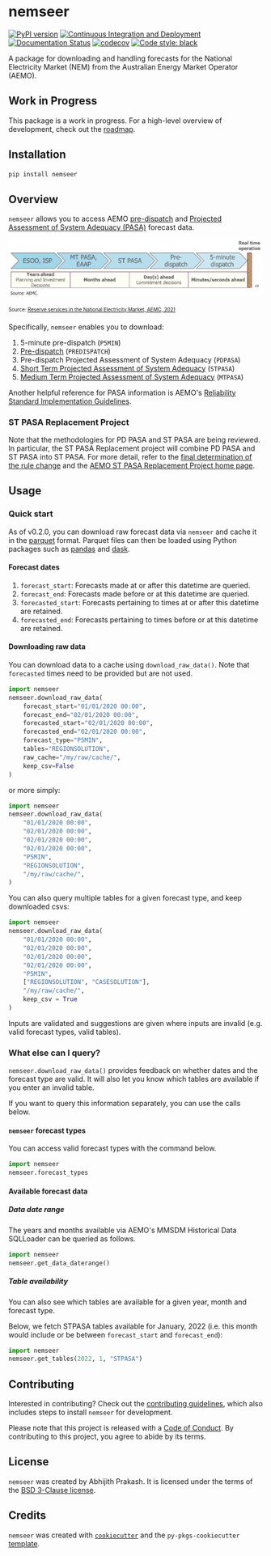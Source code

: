 # nemseer

[![PyPI version](https://badge.fury.io/py/nemseer.svg)](https://badge.fury.io/py/nemseer)
[![Continuous Integration and Deployment](https://github.com/UNSW-CEEM/NEMSEER/actions/workflows/cicd.yml/badge.svg)](https://github.com/UNSW-CEEM/NEMSEER/actions/workflows/cicd.yml)
[![Documentation Status](https://readthedocs.org/projects/nemseer/badge/?version=latest)](https://nemseer.readthedocs.io/en/latest/?badge=latest)
[![codecov](https://codecov.io/gh/UNSW-CEEM/NEMSEER/branch/master/graph/badge.svg?token=BO69YSQIGI)](https://codecov.io/gh/UNSW-CEEM/NEMSEER)
[![Code style: black](https://img.shields.io/badge/code%20style-black-000000.svg)](https://github.com/psf/black)

A package for downloading and handling forecasts for the National Electricity Market (NEM) from the Australian Energy Market Operator (AEMO).

## Work in Progress

This package is a work in progress. For a high-level overview of development, check out the [roadmap](./ROADMAP.md).

## Installation

```bash
pip install nemseer
```

## Overview

`nemseer` allows you to access AEMO [pre-dispatch](https://aemo.com.au/en/energy-systems/electricity/national-electricity-market-nem/data-nem/market-management-system-mms-data/pre-dispatch) and [Projected Assessment of System Adequacy (PASA)](https://wa.aemo.com.au/energy-systems/electricity/national-electricity-market-nem/nem-forecasting-and-planning/forecasting-and-reliability/projected-assessment-of-system-adequacy) forecast data.

![forecast_overview](docs/source/_static/forecast_timeframes.png)

<sub><sup>Source: [Reserve services in the National Electricity Market, AEMC, 2021](https://www.aemc.gov.au/sites/default/files/2020-12/AEMC_Reserve%20services%20in%20the%20NEM%20directions%20paper_05.01.2021.pdf)</sup></sub>

Specifically, `nemseer` enables you to download:

1. 5-minute pre-dispatch (`P5MIN`)
2. [Pre-dispatch](https://www.aemo.com.au/-/media/files/electricity/nem/security_and_reliability/power_system_ops/procedures/so_op_3704-predispatch.pdf?la=en) (`PREDISPATCH`)
3. Pre-dispatch Projected Assessment of System Adequacy (`PDPASA`)
4. [Short Term Projected Assessment of System Adequacy](https://wa.aemo.com.au/-/media/files/electricity/nem/planning_and_forecasting/pasa/stpasa-process-description.pdf) (`STPASA`)
5. [Medium Term Projected Assessment of System Adequacy](https://wa.aemo.com.au/-/media/files/electricity/nem/planning_and_forecasting/pasa/mt-pasa-process-description-v62.pdf?la=en) (`MTPASA`)

Another helpful reference for PASA information is AEMO's [Reliability Standard Implementation Guidelines](https://www.aemo.com.au/-/media/files/electricity/nem/planning_and_forecasting/rsig/reliability-standard-implementation-guidelines.pdf?la=en).

### ST PASA Replacement Project

Note that the methodologies for PD PASA and ST PASA are being reviewed. In particular, the ST PASA Replacement project will combine PD PASA and ST PASA into ST PASA. For more detail, refer to the [final determination of the rule change](https://www.aemc.gov.au/sites/default/files/2022-05/ERC0332%20-%20Updating%20Short%20Term%20PASA%20-%20Final%20determination.pdf) and the [AEMO ST PASA Replacement Project home page](https://aemo.com.au/en/initiatives/trials-and-initiatives/st-pasa-replacement-project).

## Usage

### Quick start

As of v0.2.0, you can download raw forecast data via `nemseer` and cache it in the [parquet](https://www.databricks.com/glossary/what-is-parquet) format. Parquet files can then be loaded using Python packages such as [pandas](https://pandas.pydata.org/docs/reference/api/pandas.read_parquet.html) and [dask](https://docs.dask.org/en/stable/generated/dask.dataframe.read_parquet.html).

#### Forecast dates

1. `forecast_start`: Forecasts made at or after this datetime are queried.
2. `forecast_end`: Forecasts made before or at this datetime are queried.
3. `forecasted_start`: Forecasts pertaining to times at or after this datetime are retained.
4. `forecasted_end`: Forecasts pertaining to times before or at this datetime are retained.

#### Downloading raw data

You can download data to a cache using `download_raw_data()`. Note that `forecasted` times need to be provided but are not used.

```python
import nemseer
nemseer.download_raw_data(
    forecast_start="01/01/2020 00:00",
    forecast_end="02/01/2020 00:00",
    forecasted_start="02/01/2020 00:00",
    forecasted_end="02/01/2020 00:00",
    forecast_type="P5MIN",
    tables="REGIONSOLUTION",
    raw_cache="/my/raw/cache/",
    keep_csv=False
)
```

or more simply:

```python
import nemseer
nemseer.download_raw_data(
    "01/01/2020 00:00",
    "02/01/2020 00:00",
    "02/01/2020 00:00",
    "02/01/2020 00:00",
    "P5MIN",
    "REGIONSOLUTION",
    "/my/raw/cache/",
)
```

You can also query multiple tables for a given forecast type, and keep downloaded csvs:

```python
import nemseer
nemseer.download_raw_data(
    "01/01/2020 00:00",
    "02/01/2020 00:00",
    "02/01/2020 00:00",
    "02/01/2020 00:00",
    "P5MIN",
    ["REGIONSOLUTION", "CASESOLUTION"],
    "/my/raw/cache/",
    keep_csv = True
)
```

Inputs are validated and suggestions are given where inputs are invalid (e.g. valid forecast types, valid tables).

### What else can I query?

`nemseer.download_raw_data()` provides feedback on whether dates and the forecast type are valid. It will also let you know which tables are available if you enter an invalid table.

If you want to query this information separately, you can use the calls below.

#### `nemseer` forecast types

You can access valid forecast types with the command below.

```python
import nemseer
nemseer.forecast_types
```

#### Available forecast data

##### Data date range

The years and months available via AEMO's MMSDM Historical Data SQLLoader can be queried as follows.

```python
import nemseer
nemseer.get_data_daterange()
```

##### Table availability

You can also see which tables are available for a given year, month and forecast type.

Below, we fetch STPASA tables available for January, 2022 (i.e. this month would include or be between `forecast_start` and `forecast_end`):

```python
import nemseer
nemseer.get_tables(2022, 1, "STPASA")
```

## Contributing

Interested in contributing? Check out the [contributing guidelines](./CONTRIBUTING.md), which also includes steps to install `nemseer` for development.

Please note that this project is released with a [Code of Conduct](./CONDUCT.md). By contributing to this project, you agree to abide by its terms.

## License

`nemseer` was created by Abhijith Prakash. It is licensed under the terms of the [BSD 3-Clause license](./LICENSE).

## Credits

`nemseer` was created with [`cookiecutter`](https://cookiecutter.readthedocs.io/en/latest/) and the `py-pkgs-cookiecutter` [template](https://github.com/py-pkgs/py-pkgs-cookiecutter).
